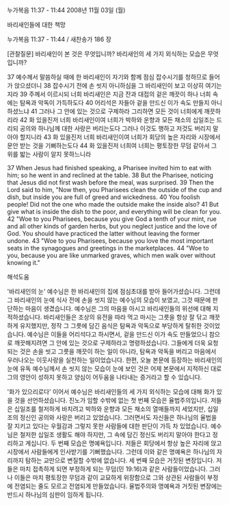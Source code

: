 누가복음 11:37 - 11:44 
2008년 11월 03일 (월)

바리새인들에 대한 책망



누가복음 11:37 - 11:44 / 새찬송가 186 장


[관찰질문]
바리새인이 본 것은 무엇입니까? 
바리새인의 세 가지 외식하는 모습은 무엇입니까? 

37 예수께서 말씀하실 때에 한 바리새인이 자기와 함께 점심 잡수시기를 청하므로 들어가 앉으셨더니 
38 잡수시기 전에 손 씻지 아니하심을 그 바리새인이 보고 이상히 여기는지라 
39 주께서 이르시되 너희 바리새인은 지금 잔과 대접의 겉은 깨끗이 하나 너희 속에는 탐욕과 악독이 가득하도다 
40 어리석은 자들아 겉을 만드신 이가 속도 만들지 아니하셨느냐 
41 그러나 그 안에 있는 것으로 구제하라 그리하면 모든 것이 너희에게 깨끗하리라 
42 화 있을진저 너희 바리새인이여 너희가 박하와 운향과 모든 채소의 십일조는 드리되 공의와 하나님께 대한 사랑은 버리는도다 그러나 이것도 행하고 저것도 버리지 말아야 할지니라 
43 화 있을진저 너희 바리새인이여 너희가 회당의 높은 자리와 시장에서 문안 받는 것을 기뻐하는도다
44 화 있을진저 너희여 너희는 평토장한 무덤 같아서 그 위를 밟는 사람이 알지 못하느니라 

37 When Jesus had finished speaking, a Pharisee invited him to eat with him; so he went in and reclined at the table. 
38 But the Pharisee, noticing that Jesus did not first wash before the meal, was surprised. 
39 Then the Lord said to him, "Now then, you Pharisees clean the outside of the cup and dish, but inside you are full of greed and wickedness. 
40 You foolish people! Did not the one who made the outside make the inside also? 
41 But give what is inside the dish to the poor, and everything will be clean for you. 
42 "Woe to you Pharisees, because you give God a tenth of your mint, rue and all other kinds of garden herbs, but you neglect justice and the love of God. You should have practiced the latter without leaving the former undone. 
43 "Woe to you Pharisees, because you love the most important seats in the synagogues and greetings in the marketplaces. 
44 "Woe to you, because you are like unmarked graves, which men walk over without knowing it."

해석도움





'바리새인의 눈'
 예수님은 한 바리새인의 집에 점심초대를 받아 들어가셨습니다. 그런데 그 바리새인의 눈에 식사 전에 손을 씻지 않는 예수님의 모습이 보였고, 그것 때문에 판단하는 마음이 생겼습니다. 예수님은 그의 마음을 아시고 바리새인들의 위선에 대해 지적하셨습니다. 바리새인들은 조상의 유전을 따라 먹고 마시는 그릇을 항상 잘 닦고 깨끗하게 유지했지만, 정작 그 그릇에 담긴 음식은 탐욕과 악독으로 부당하게 탈취한 것이었습니다. 예수님은 이들을 어리석다고 하시면서, 겉을 만드신 이가 속도 만들었으니 참으로 깨끗해지려면 그 안에 있는 것으로 구제하라고 명령하셨습니다. 그들에게 더욱 요청되는 것은 손을 씻고 그릇을 깨끗이 하는 일이 아니라, 탐욕과 악독을 버리고 마음에서 우러나오는 이웃사랑을 실천하는 일이었습니다. 한편, 오늘 본문에 등장하는 바리새인의 눈에 유독 예수님께서 손 씻지 않는 모습이 눈에 보인 것은 어제 본문에서 지적하신 대로 그의 영안이 성하지 못하고 양심이 어두움을 나타내는 증거라고 할 수 있습니다.    

'화가 있으리로다'
 이어서 예수님은 바리새인들의 세 가지 외식하는 모습에 대해 화가 있을 것을 선언하셨습니다. 진노가 임할 수밖에 없는 첫 번째 모습은 율법주의입니다. 저들은 십일조를 철저하게 바치려고 박하와 운향과 모든 채소의 열매들까지 세었지만, 십일조의 정신인 공의와 사랑은 버리고 있었습니다. 그러면서도 자신들은 하나님의 율법을 잘 지키고 있다는 우월감과 그렇지 못한 사람들에 대한 판단이 가득 차 있었습니다. 예수님은 철저한 십일조 생활도 해야 하지만, 그 속에 담긴 정신도 버리지 말아야 한다고 정리하고 계십니다. 두 번째 모습은 명예욕입니다. 저들은 회당에서 항상 높은 자리에 앉고 시장에서 사람들에게 인사받기를 기뻐했습니다. 그런데 이와 같은 명예욕은 하나님의 자리까지 탐하는 교만으로 변질할 수밖에 없습니다. 세 번째 모습은 거짓된 변장입니다. 저들은 마치 접촉하게 되면 부정하게 되는 무덤(민 19:16)과 같은 사람들이었습니다. 그러나 이들은 마치 평토장한 무덤과 같이 교묘하게 위장함으로 그와 상관된 사람들이 부정에 전염되는 줄도 모르고 전염되게 만들었습니다. 율법주의와 명예욕과 거짓된 변장에는 반드시 하나님의 심판이 임하게 됩니다.